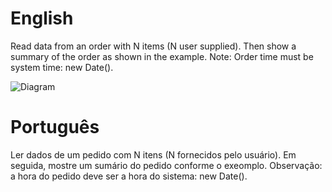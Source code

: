 # English
Read data from an order with N items (N user supplied). Then show a summary of the order as shown in the example. Note: Order time must be system time: new Date().

![Diagram](https://github.com/gabriel-asevedo/java-exercises/blob/main/Exercises/shopping_list/assets/shopping_exercise.png)

# Português
Ler dados de um pedido com N itens (N fornecidos pelo usuário). Em seguida, mostre um sumário do pedido conforme o exeomplo. Observação: a hora do pedido deve ser a hora do sistema: new Date().
